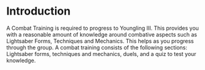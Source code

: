 # Introduction
A Combat Training is required to progress to Youngling III.
This provides you with a reasonable amount of knowledge around combative aspects such as Lightsaber Forms, Techniques and Mechanics.
This helps as you progress through the group.
A combat training consists of the following sections: Lightsaber forms, techniques and mechanics, duels, and a quiz to test your knowledge.